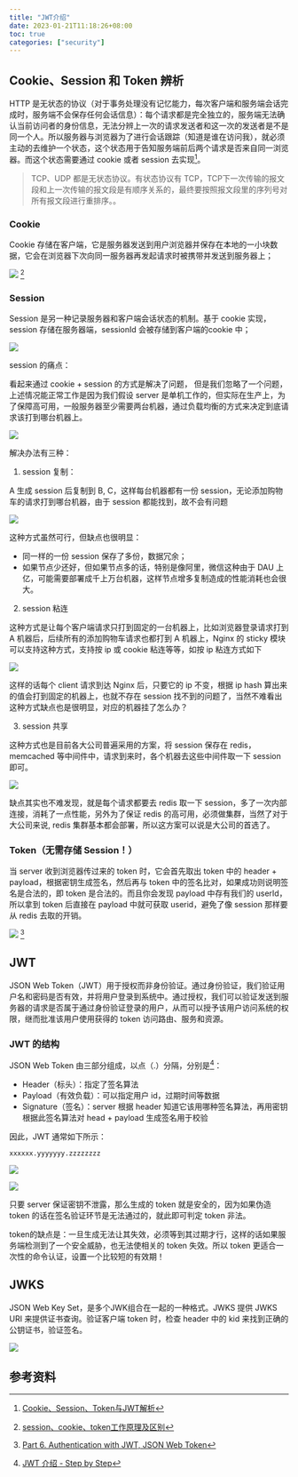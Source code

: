 ```yaml
---
title: "JWT介绍"
date: 2023-01-21T11:18:26+08:00
toc: true
categories: ["security"]
---
```


## Cookie、Session 和 Token 辨析

HTTP 是无状态的协议（对于事务处理没有记忆能力，每次客户端和服务端会话完成时，服务端不会保存任何会话信息）：每个请求都是完全独立的，服务端无法确认当前访问者的身份信息，无法分辨上一次的请求发送者和这一次的发送者是不是同一个人。所以服务器与浏览器为了进行会话跟踪（知道是谁在访问我），就必须主动的去维护一个状态，这个状态用于告知服务端前后两个请求是否来自同一浏览器。而这个状态需要通过 cookie 或者 session 去实现[^1]。

> TCP、UDP 都是无状态协议。有状态协议有 TCP，TCP下一次传输的报文段和上一次传输的报文段是有顺序关系的，最终要按照报文段里的序列号对所有报文段进行重排序。。

### Cookie

Cookie 存储在客户端，它是服务器发送到用户浏览器并保存在本地的一小块数据，它会在浏览器下次向同一服务器再发起请求时被携带并发送到服务器上；

![](https://pic1.zhimg.com/80/v2-ca7a19608f525e212a3d5f9ffa6ead60_1440w.webp)
[^2]

### Session

Session 是另一种记录服务器和客户端会话状态的机制。基于 cookie 实现，session 存储在服务器端，sessionId 会被存储到客户端的cookie 中；

![](https://pic3.zhimg.com/80/v2-387c8c3f18f99c06d9c6c6d8ae915656_1440w.webp)

session 的痛点：

看起来通过 cookie + session 的方式是解决了问题， 但是我们忽略了一个问题，上述情况能正常工作是因为我们假设 server 是单机工作的，但实际在生产上，为了保障高可用，一般服务器至少需要两台机器，通过负载均衡的方式来决定到底请求该打到哪台机器上。

![](/images/intro-to-jwt.png)

解决办法有三种：

1. session 复制：

A 生成 session 后复制到 B, C，这样每台机器都有一份 session，无论添加购物车的请求打到哪台机器，由于 session 都能找到，故不会有问题

![](/images/intro-to-jwt-0.png)

这种方式虽然可行，但缺点也很明显：

- 同一样的一份 session 保存了多份，数据冗余；
- 如果节点少还好，但如果节点多的话，特别是像阿里，微信这种由于 DAU 上亿，可能需要部署成千上万台机器，这样节点增多复制造成的性能消耗也会很大。

2. session 粘连

这种方式是让每个客户端请求只打到固定的一台机器上，比如浏览器登录请求打到 A 机器后，后续所有的添加购物车请求也都打到 A 机器上，Nginx 的 sticky 模块可以支持这种方式，支持按 ip 或 cookie 粘连等等，如按 ip 粘连方式如下

![](/images/intro-to-jwt-1.png)

这样的话每个 client 请求到达 Nginx 后，只要它的 ip 不变，根据 ip hash 算出来的值会打到固定的机器上，也就不存在 session 找不到的问题了，当然不难看出这种方式缺点也是很明显，对应的机器挂了怎么办？

3. session 共享

这种方式也是目前各大公司普遍采用的方案，将 session 保存在 redis，memcached 等中间件中，请求到来时，各个机器去这些中间件取一下 session 即可。

![](/images/intro-to-jwt-2.png)

缺点其实也不难发现，就是每个请求都要去 redis 取一下 session，多了一次内部连接，消耗了一点性能，另外为了保证 redis 的高可用，必须做集群，当然了对于大公司来说, redis 集群基本都会部署，所以这方案可以说是大公司的首选了。

### Token（无需存储 Session！）

当 server 收到浏览器传过来的 token 时，它会首先取出 token 中的 header + payload，根据密钥生成签名，然后再与 token 中的签名比对，如果成功则说明签名是合法的，即 token 是合法的。而且你会发现 payload 中存有我们的 userId，所以拿到 token 后直接在 payload 中就可获取 userid，避免了像 session 那样要从 redis 去取的开销。

![](https://miro.medium.com/max/1400/1*RvUzEHQi5JEifWCBY4Rkng.webp)
[^3]

## JWT

JSON Web Token（JWT）用于授权而非身份验证。通过身份验证，我们验证用户名和密码是否有效，并将用户登录到系统中。通过授权，我们可以验证发送到服务器的请求是否属于通过身份验证登录的用户，从而可以授予该用户访问系统的权限，继而批准该用户使用获得的 token 访问路由、服务和资源。

### JWT 的结构

JSON Web Token 由三部分组成，以点（.）分隔，分别是[^4]：
- Header（标头）：指定了签名算法
- Payload（有效负载）：可以指定用户 id，过期时间等数据
- Signature（签名）：server 根据 header 知道它该用哪种签名算法，再用密钥根据此签名算法对 head + payload 生成签名用于校验

因此，JWT 通常如下所示：

```
xxxxxx.yyyyyyy.zzzzzzzz
```

![](/images/intro-to-jwt-4.png)

![](https://quant67.com/post/wauth/jwt.io-exp.png)

只要 server 保证密钥不泄露，那么生成的 token 就是安全的，因为如果伪造 token 的话在签名验证环节是无法通过的，就此即可判定 token 非法。

token的缺点是：一旦生成无法让其失效，必须等到其过期才行，这样的话如果服务端检测到了一个安全威胁，也无法使相关的 token 失效。所以 token 更适合一次性的命令认证，设置一个比较短的有效期！

## JWKS

JSON Web Key Set，是多个JWK组合在一起的一种格式。JWKS 提供 JWKS URI 来提供证书查询。验证客户端 token 时，检查 header 中的 kid 来找到正确的公钥证书，验证签名。

![](https://curity.io/images/resources/openidconnect/assertions/assertion-verification.svg)

## 参考资料

[^1]: [Cookie、Session、Token与JWT解析](https://www.jianshu.com/p/cab856c32222)
[^2]: [session、cookie、token工作原理及区别](https://zhuanlan.zhihu.com/p/445149223)
[^3]: [Part 6. Authentication with JWT, JSON Web Token](https://losikov.medium.com/part-6-authentication-with-jwt-json-web-token-ec78459b9c88)
[^4]: [JWT 介绍 - Step by Step](https://www.cnblogs.com/ittranslator/p/14595165.html)